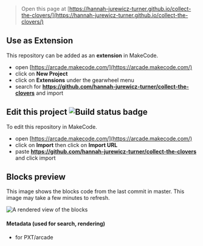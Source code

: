  


> Open this page at [https://hannah-jurewicz-turner.github.io/collect-the-clovers/](https://hannah-jurewicz-turner.github.io/collect-the-clovers/)

## Use as Extension

This repository can be added as an **extension** in MakeCode.

* open [https://arcade.makecode.com/](https://arcade.makecode.com/)
* click on **New Project**
* click on **Extensions** under the gearwheel menu
* search for **https://github.com/hannah-jurewicz-turner/collect-the-clovers** and import

## Edit this project ![Build status badge](https://github.com/hannah-jurewicz-turner/collect-the-clovers/workflows/MakeCode/badge.svg)

To edit this repository in MakeCode.

* open [https://arcade.makecode.com/](https://arcade.makecode.com/)
* click on **Import** then click on **Import URL**
* paste **https://github.com/hannah-jurewicz-turner/collect-the-clovers** and click import

## Blocks preview

This image shows the blocks code from the last commit in master.
This image may take a few minutes to refresh.

![A rendered view of the blocks](https://github.com/hannah-jurewicz-turner/collect-the-clovers/raw/master/.github/makecode/blocks.png)

#### Metadata (used for search, rendering)

* for PXT/arcade
<script src="https://makecode.com/gh-pages-embed.js"></script><script>makeCodeRender("{{ site.makecode.home_url }}", "{{ site.github.owner_name }}/{{ site.github.repository_name }}");</script>
